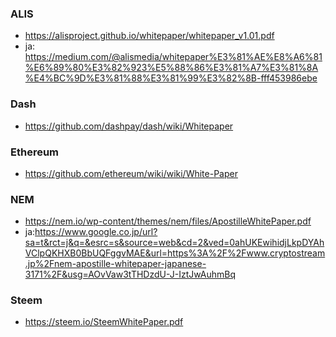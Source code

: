 ### ALIS
- https://alisproject.github.io/whitepaper/whitepaper_v1.01.pdf
- ja: https://medium.com/@alismedia/whitepaper%E3%81%AE%E8%A6%81%E6%89%80%E3%82%923%E5%88%86%E3%81%A7%E3%81%8A%E4%BC%9D%E3%81%88%E3%81%99%E3%82%8B-fff453986ebe
### Dash
- https://github.com/dashpay/dash/wiki/Whitepaper
### Ethereum
- https://github.com/ethereum/wiki/wiki/White-Paper
### NEM
- https://nem.io/wp-content/themes/nem/files/ApostilleWhitePaper.pdf
- ja:https://www.google.co.jp/url?sa=t&rct=j&q=&esrc=s&source=web&cd=2&ved=0ahUKEwihidjLkpDYAhVClpQKHXB0BbUQFggvMAE&url=https%3A%2F%2Fwww.cryptostream.jp%2Fnem-apostille-whitepaper-japanese-3171%2F&usg=AOvVaw3tTHDzdU-J-IztJwAuhmBq
### Steem
- https://steem.io/SteemWhitePaper.pdf
